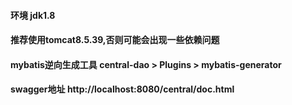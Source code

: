 #### 环境 jdk1.8
#### 推荐使用tomcat8.5.39,否则可能会出现一些依赖问题
#### mybatis逆向生成工具 central-dao > Plugins > mybatis-generator
#### swagger地址 http://localhost:8080/central/doc.html

